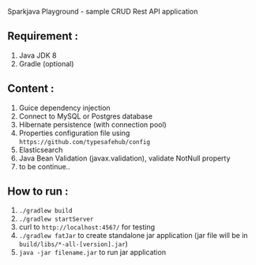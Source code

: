 Sparkjava Playground - sample CRUD Rest API application

## Requirement :

1. Java JDK 8
2. Gradle (optional)

## Content :

1. Guice dependency injection
2. Connect to MySQL or Postgres database
3. Hibernate persistence (with connection pool)
4. Properties configuration file using `https://github.com/typesafehub/config`
5. Elasticsearch
6. Java Bean Validation (javax.validation), validate NotNull property
7. to be continue..

## How to run :

1. `./gradlew build`
2. `./gradlew startServer`
3. curl to `http://localhost:4567/` for testing
4. `./gradlew fatJar` to create standalone jar application (jar file will be in `build/libs/*-all-[version].jar`)
5. `java -jar filename.jar` to run jar application